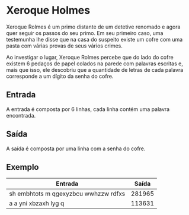# Xeroque Holmes

Xeroque Rolmes é um primo distante de um detetive renomado e agora quer seguir os passos do seu primo. Em seu primeiro caso, uma testemunha lhe disse que na casa do suspeito existe um cofre com uma pasta com várias provas de seus vários crimes.

Ao investigar o lugar, Xeroque Rolmes percebe que do lado do cofre existem 6 pedaços de papel colados na parede com palavras escritas e, mais que isso, ele descobriu que a quantidade de letras de cada palavra corresponde a um dígito da senha do cofre.

## Entrada

A entrada é composta por 6 linhas, cada linha contém uma palavra encontrada.

## Saída

A saída é composta por uma linha com a senha do cofre.

## Exemplo

| Entrada                              | Saída  |
| ------------------------------------ | ------ |
| sh embhtots m qgexyzbcu wwhzzw rdfxs | 281965 |
| a a yni xbzaxh lyg q                 | 113631 |
